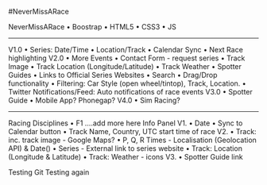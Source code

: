#NeverMissARace

NeverMissARace
•	Boostrap
•	HTML5
•	CSS3
•	JS
________________________________________
V1.0
•	Series: Date/Time
•	Location/Track
•	Calendar Sync
•	Next Race highlighting
V2.0
•	More Events
•	Contact Form - request series
•	Track Image
•	Track Location (Longitude/Latitude)
•	Track Weather
•	Spotter Guides
•	Links to Official Series Websites
•	Search
•	Drag/Drop functionality
•	Filtering: Car Style (open wheel/tintop), Track, Location.
•	Twitter Notifications/Feed: Auto notifications of race events
V3.0
•	Spotter Guide
•	Mobile App? Phonegap?
V4.0
•	Sim Racing?
________________________________________
Racing Disciplines
•	F1 ….add more here
Info Panel V1.
•	Date
•	Sync to Calendar button
•	Track Name, Country, UTC start time of race
V2.
•	Track: inc. track image - Google Maps?
•	P, Q, R Times - Localisation (Geolocation API) & Date()
•	Series - External link to series website
•	Track: Location (Longitude & Latitude)
•	Track: Weather - icons
V3.
•	Spotter Guide link

Testing Git
Testing again

















